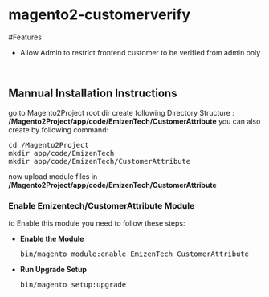 # magento2-customerverify

#Features
<ul>
<li>Allow Admin to restrict frontend customer to be verified from admin only </li>
</ul>

<br/>
<h2> Mannual Installation Instructions</h2>
go to Magento2Project root dir 
create following Directory Structure :<br/>
<strong>/Magento2Project/app/code/EmizenTech/CustomerAttribute</strong>
you can also create by following command:
<pre>
cd /Magento2Project
mkdir app/code/EmizenTech
mkdir app/code/EmizenTech/CustomerAttribute
</pre>

now upload module files in <strong>/Magento2Project/app/code/EmizenTech/CustomerAttribute</strong>

<h3> Enable Emizentech/CustomerAttribute Module</h3>
to Enable this module you need to follow these steps:

<ul>
<li>
<strong>Enable the Module</strong>
<pre>bin/magento module:enable EmizenTech_CustomerAttribute</pre></li>
<li>
<strong>Run Upgrade Setup</strong>
<pre>bin/magento setup:upgrade</pre></li>
</ul>
